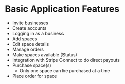 # Basic Application Features

- Invite businesses
- Create accounts
- Logging in as a business
- Add spaces
- Edit space details
- Manage orders
- Make spaces available (Status)
- Integration with Stripe Connect to do direct payouts
- Purchase space(s)
    + Only one space can be purchased at a time
- Place order for space
